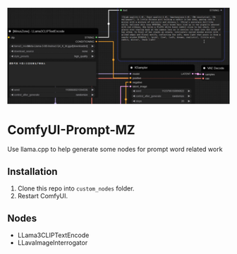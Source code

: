 ![Image Description](res/1.png)

# ComfyUI-Prompt-MZ
Use llama.cpp to help generate some nodes for prompt word related work
 

## Installation
1. Clone this repo into `custom_nodes` folder.
2. Restart ComfyUI.
 
## Nodes
+ LLama3CLIPTextEncode 
+ LLavaImageInterrogator 



